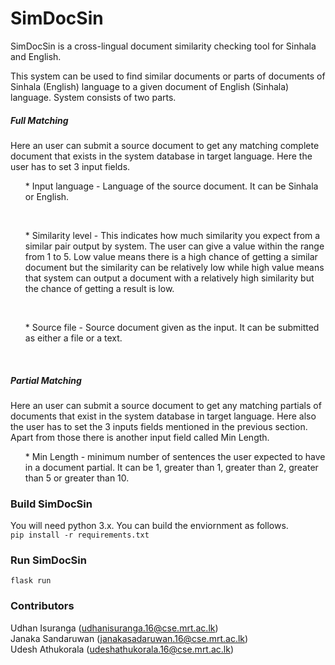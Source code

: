 # SimDocSin

SimDocSin is a cross-lingual document similarity checking tool for Sinhala and English.

This system can be used to find similar documents or parts of documents of Sinhala (English) language to a given document of English (Sinhala) language. System consists of two parts.

##### Full Matching

Here an user can submit a source document to get any matching complete document that exists in the system database in target language. Here the user has to set 3 input fields. <br> 
<ul>* Input language - Language of the source document. It can be Sinhala or English.</ul><br>
<ul>* Similarity level - This indicates how much similarity you expect from a similar pair output by system. The user can give a value within the range from 1 to 5. Low value means there is a high chance of getting a similar document but the similarity can be relatively low while high value means that system can output a document with a relatively high similarity but the chance of getting a result is low.</ul> <br>
<ul>* Source file - Source document given as the input. It can be submitted as either a file or a text.</ul><br>


##### Partial Matching

Here an user can submit a source document to get any matching partials of documents that exist in the system database in target language. Here also the user has to set the 3 inputs fields mentioned in the previous section. Apart from those there is another input field called Min Length. <br> <ul> * Min Length - minimum number of sentences the user expected to have in a document partial. It can be 1, greater than 1, greater than 2, greater than 5 or greater than 10.</ul>


### Build SimDocSin
You will need python 3.x. You can build the enviornment as follows.<br>
```pip install -r requirements.txt```<br>

### Run SimDocSin
```flask run```

### Contributors
Udhan Isuranga (udhanisuranga.16@cse.mrt.ac.lk) <br>
Janaka Sandaruwan (janakasadaruwan.16@cse.mrt.ac.lk) <br>
Udesh Athukorala (udeshathukorala.16@cse.mrt.ac.lk) <br>

